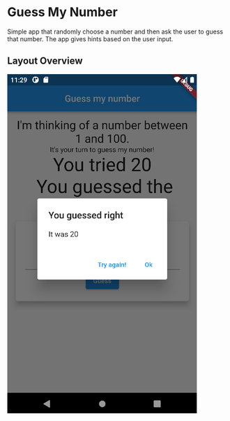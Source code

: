 # Guess My Number

Simple app that randomly choose a number and then ask the user to guess that number.
The app gives hints based on the user input.

## Layout Overview

![img.png](img.png)